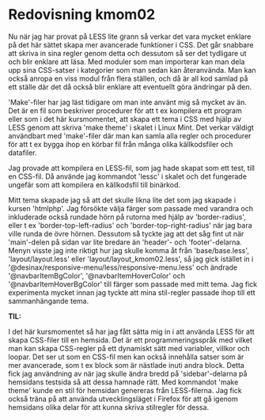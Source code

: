 ---
---
Redovisning kmom02
=========================

Nu när jag har provat på LESS lite grann så verkar det vara mycket enklare på det här sättet skapa mer avancerade funktioner i CSS. Det går snabbare att skriva in sina regler genom detta och dessutom så ser det tydligare ut och blir enklare att läsa. Med moduler som man importerar kan man dela upp sina CSS-satser i kategorier som man sedan kan återanvända. Man kan också anropa en viss modul från flera ställen, och då är all kod samlad på ett ställe där det då också blir enklare att eventuellt göra ändringar på den.

'Make'-filer har jag läst tidigare om man inte använt mig så mycket av än. Det är en fil som beskriver procedurer för att t ex kompilera ett program eller som i det här kursmomentet, att skapa ett tema i CSS med hjälp av LESS genom att skriva 'make theme' i skalet i Linux Mint. Det verkar väldigt användbart med 'make'-filer där man kan samla alla regler och procedurer för att t ex bygga ihop en körbar fil från många olika källkodsfiler och datafiler.

Jag provade att kompilera en LESS-fil, som jag hade skapat som ett test, till en CSS-fil. Då använde jag kommandot 'lessc' i skalet och det fungerade ungefär som att kompilera en källkodsfil till binärkod.

Mitt tema skapade jag så att det skulle likna lite det som jag skapade i kursen 'htmlphp'. Jag försökte välja färger som passade med varandra och inkluderade också rundade hörn på rutorna med hjälp av 'border-radius', eller t ex 'border-top-left-radius' och 'border-top-right-radius' när jag bara ville runda de övre hörnen. Dessutom så tyckte jag att det såg fint ut när 'main'-delen på sidan var lite bredare än 'header'- och 'footer'-delarna. Menyn visste jag inte riktigt hur jag skulle komma åt från 'base/base.less', 'layout/layout.less' eller 'layout/layout_kmom02.less', så jag gick istället in i '@desinax/responsive-menu/less/responsive-menu.less' och ändrade '@navbarItemBgColor', '@navbarItemHoverColor' och '@navbarItemHoverBgColor' till färger som passade med mitt tema. Jag fick experimenta mycket innan jag tyckte att mina stil-regler passade ihop till ett sammanhängande tema.

**TIL:**

I det här kursmomentet så har jag fått sätta mig in i att använda LESS för att skapa CSS-filer till en hemsida. Det är ett programmeringsspråk med vilket man kan skapa CSS-regler på ett dynamiskt sätt med variabler, villkor och loopar. Det ser ut som en CSS-fil men kan också innehålla satser som är mer avancerade, som t ex block som är nästlade inuti andra block. Detta fick jag användning av när jag skulle ändra bredd på 'sidebar'-delarna på hemsidans testsida så att dessa hamnade rätt. Med kommandot 'make theme' kunde en stil för hemsidan genereras från LESS-filerna. Jag fick också träna på att använda utvecklingsläget i Firefox för att gå igenom hemsidans olika delar för att kunna skriva stilregler för dessa.
